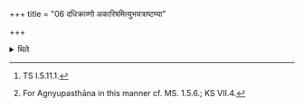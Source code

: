 +++
title = "06 दधिक्राव्णो अकारिषमित्युभयत्राष्टम्या"

+++

<details><summary>थिते</summary>

6. In both the cases (fortnights) with dadhikrāvṇo akāriṣam...[^1] as the eighth verse.[^2]  


[^1]: TS I.5.11.1.   

[^2]: For Agnyupasthāna in this manner cf. MS. 1.5.6.; KS VII.4.
</details>
